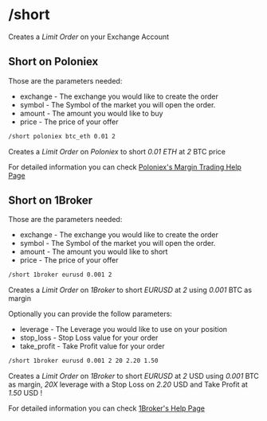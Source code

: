 # /short

Creates a _Limit Order_ on your Exchange Account

## Short on Poloniex

Those are the parameters needed:
 - exchange - The exchange you would like to create the order
 - symbol   - The Symbol of the market you will open the order.
 - amount   - The amount you would like to buy
 - price    - The price of your offer

``` bash
/short poloniex btc_eth 0.01 2
```

Creates a _Limit Order_ on _Poloniex_ to short _0.01 ETH_ at _2_ BTC price

For detailed information you can check [Poloniex's Margin Trading Help Page](https://poloniex.com/support/aboutMarginTrading/)
## Short on 1Broker

Those are the parameters needed:
 - exchange - The exchange you would like to create the order
 - symbol   - The Symbol of the market you will open the order.
 - amount   - The amount you would like to short
 - price    - The price of your offer

``` bash
/short 1broker eurusd 0.001 2
```

Creates a _Limit Order_ on _1Broker_ to short _EURUSD_ at _2_
using _0.001_ BTC as margin

Optionally you can provide the follow parameters:
 - leverage - The Leverage you would like to use on your position
 - stop\_loss - Stop Loss value for your order
 - take\_profit - Take Profit value for your order

``` bash
/short 1broker eurusd 0.001 2 20 2.20 1.50
```

Creates a _Limit Order_ on _1Broker_ to short _EURUSD_ at _2_ USD
using _0.001_ BTC as margin, _20X_ leverage with a Stop Loss on _2.20_ USD
and Take Profit at _1.50_ USD !

For detailed information you can check [1Broker's Help Page](https://1broker.com/?c=en/content/help)
